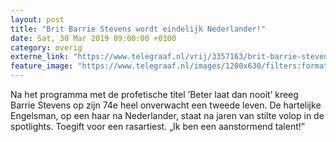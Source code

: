 ```yaml
---
layout: post
title: "Brit Barrie Stevens wordt eindelijk Nederlander!"
date: Sat, 30 Mar 2019 09:00:00 +0100
category: overig
externe_link: "https://www.telegraaf.nl/vrij/3357163/brit-barrie-stevens-wordt-eindelijk-nederlander"
feature_image: "https://www.telegraaf.nl/images/1200x630/filters:format(jpeg):quality(80)/cdn-kiosk-api.telegraaf.nl/502e879a-50a1-11e9-a54a-02c309bc01c1.png"
---
```


<p class="intro">Na het programma met de profetische titel ’Beter laat dan nooit’ kreeg Barrie Stevens op zijn 74e heel onverwacht een tweede leven. De hartelijke Engelsman, op een haar na Nederlander, staat na jaren van stilte volop in de spotlights. Toegift voor een rasartiest. „Ik ben een aanstormend talent!”</p>
